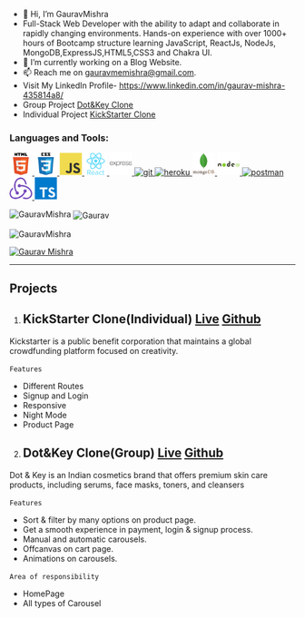 - 👋 Hi, I’m GauravMishra
- Full-Stack Web Developer with the ability to adapt and collaborate in rapidly changing environments. Hands-on experience with over 1000+ hours of Bootcamp structure learning JavaScript, ReactJs, NodeJs, MongoDB,ExpressJS,HTML5,CSS3 and Chakra UI.
- 🌱 I’m currently working on a Blog Website.
- 📫 Reach me on gauravmemishra@gmail.com.
- Visit My LinkedIn Profile- https://www.linkedin.com/in/gaurav-mishra-435814a8/
- Group Project [Dot&Key Clone](https://github.com/Hashal890/dot-key-clone)
- Individual Project [KickStarter Clone](https://github.com/GauravMishra28/dead-test-3122)

<!---
GauravMishra28/GauravMishra28 is a ✨ special ✨ repository because its `README.md` (this file) appears on your GitHub profile.
You can click the Preview link to take a look at your changes.
--->


<h3 align="left">Languages and Tools:</h3>
<p align="left"> 
<a href="https://www.w3.org/html/" target="_blank" rel="noreferrer"> <img src="https://raw.githubusercontent.com/devicons/devicon/master/icons/html5/html5-original-wordmark.svg" alt="html5" width="40" height="40"/> </a> 
<a href="https://www.w3schools.com/css/" target="_blank" rel="noreferrer"> <img src="https://raw.githubusercontent.com/devicons/devicon/master/icons/css3/css3-original-wordmark.svg" alt="css3" width="40" height="40"/> </a> 
<a href="https://developer.mozilla.org/en-US/docs/Web/JavaScript" target="_blank" rel="noreferrer"> <img src="https://raw.githubusercontent.com/devicons/devicon/master/icons/javascript/javascript-original.svg" alt="javascript" width="40" height="40"/> </a>
<a href="https://reactjs.org/" target="_blank" rel="noreferrer"> <img src="https://raw.githubusercontent.com/devicons/devicon/master/icons/react/react-original-wordmark.svg" alt="react" width="40" height="40"/> </a>
<a href="https://expressjs.com" target="_blank" rel="noreferrer"> <img src="https://raw.githubusercontent.com/devicons/devicon/master/icons/express/express-original-wordmark.svg" alt="express" width="40" height="40"/> </a> 
<a href="https://git-scm.com/" target="_blank" rel="noreferrer"> <img src="https://www.vectorlogo.zone/logos/git-scm/git-scm-icon.svg" alt="git" width="40" height="40"/> </a> 
<a href="https://heroku.com" target="_blank" rel="noreferrer"> <img src="https://www.vectorlogo.zone/logos/heroku/heroku-icon.svg" alt="heroku" width="40" height="40"/> </a>
<a href="https://www.mongodb.com/" target="_blank" rel="noreferrer"> <img src="https://raw.githubusercontent.com/devicons/devicon/master/icons/mongodb/mongodb-original-wordmark.svg" alt="mongodb" width="40" height="40"/> </a>
<a href="https://nodejs.org" target="_blank" rel="noreferrer"> <img src="https://raw.githubusercontent.com/devicons/devicon/master/icons/nodejs/nodejs-original-wordmark.svg" alt="nodejs" width="40" height="40"/> </a> 
<a href="https://postman.com" target="_blank" rel="noreferrer"> <img src="https://www.vectorlogo.zone/logos/getpostman/getpostman-icon.svg" alt="postman" width="40" height="40"/> </a> 
<a href="https://redux.js.org" target="_blank" rel="noreferrer"> <img src="https://raw.githubusercontent.com/devicons/devicon/master/icons/redux/redux-original.svg" alt="redux" width="40" height="40"/> </a> 
<a href="https://www.typescriptlang.org/" target="_blank" rel="noreferrer"> <img src="https://raw.githubusercontent.com/devicons/devicon/master/icons/typescript/typescript-original.svg" alt="typescript" width="40" height="40"/> </a> 
</p>
<p><img align="left" src="https://github-readme-stats.vercel.app/api/top-langs?username=GauravMishra28&show_icons=true&locale=en&layout=compact" alt="GauravMishra"/></p>

<p>&nbsp;<img align="center" src="https://github-readme-stats.vercel.app/api?username=GauravMishra28&show_icons=true&locale=en" alt="Gaurav"/></p>

<p><img align="center" src="https://github-readme-streak-stats.herokuapp.com/?user=GauravMishra28&" alt="GauravMishra" /></p>

<a href="http://www.github.com/GauravMishra28"><img alt="Gaurav Mishra" src="https://activity-graph.herokuapp.com/graph?username=GauravMishra28&bg_color=1c1917&color=ffffff&line=0891b2&point=ffffff&area_color=1c1917&area=true&hide_border=true&custom_title=GitHub%20Commits%20Graph" alt="GitHub Commits Graph" /></a>

-------------------------------------------

## Projects
1. ## KickStarter Clone(Individual) [Live](https://kickstarterclonebygaurav.netlify.app/) [Github](https://github.com/GauravMishra28/dead-test-3122)

Kickstarter is a public benefit corporation that maintains a global crowdfunding platform focused on creativity. 

`Features`

- Different Routes
- Signup and Login
- Responsive
- Night Mode
- Product Page

2. ## Dot&Key Clone(Group) [Live](https://dotandkeyclone.netlify.app/) [Github](https://github.com/Hashal890/dot-key-clone)

Dot & Key is an Indian cosmetics brand that offers premium skin care products, including serums, face masks, toners, and cleansers

`Features`

- Sort & filter by many options on product page.
- Get a smooth experience in payment, login & signup process.
- Manual and automatic carousels.
- Offcanvas on cart page.
- Animations on carousels.

`Area of responsibility`

- HomePage
- All types of Carousel

